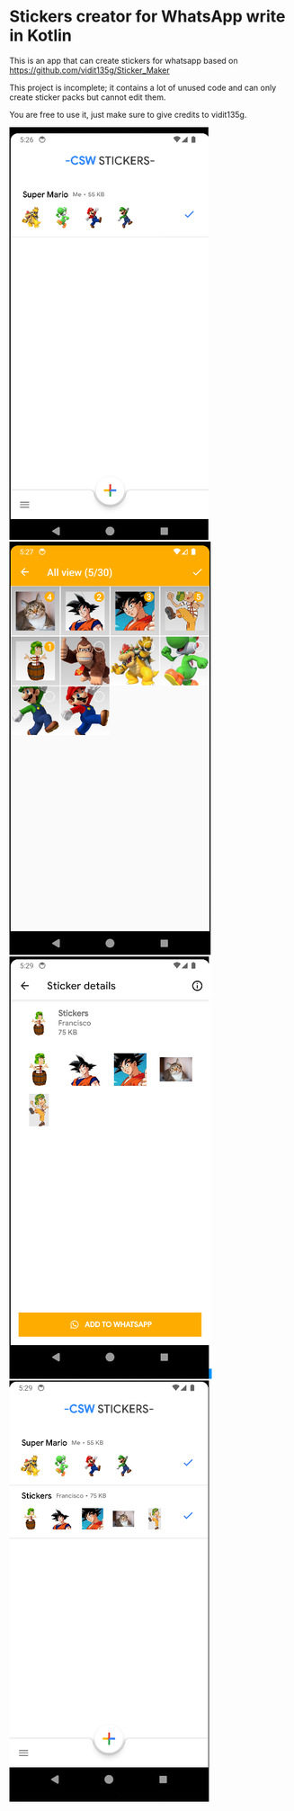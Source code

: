 # Stickers creator for WhatsApp write in Kotlin
This is an app that can create stickers for whatsapp based on https://github.com/vidit135g/Sticker_Maker

This project is incomplete; it contains a lot of unused code and can only create sticker packs but cannot edit them.

You are free to use it, just make sure to give credits to vidit135g.

![Preview1](images/1.png)
![Preview2](images/2.png)
![Preview3](images/3.png)
![Preview4](images/4.png)

